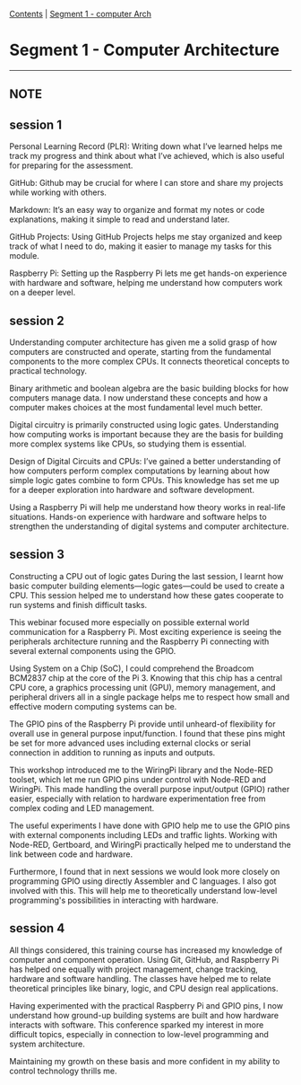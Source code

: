 [Contents](../personal_learning_record/personal_learning_record.md) | [Segment 1 - computer Arch](../personal_learning_record/segment1.md) 

# Segment 1 - Computer Architecture

---
**NOTE**
---

## session 1
Personal Learning Record (PLR): Writing down what I’ve learned helps me track my progress and think about what I’ve achieved, which is also useful for preparing for the assessment.

 GitHub: Github may be crucial for where I can store and share my projects while working with others.

Markdown: It’s an easy way to organize and format my notes or code explanations, making it simple to read and understand later.

GitHub Projects: Using GitHub Projects helps me stay organized and keep track of what I need to do, making it easier to manage my tasks for this module.

Raspberry Pi: Setting up the Raspberry Pi lets me get hands-on experience with hardware and software, helping me understand how computers work on a deeper level.

## session 2
Understanding computer architecture has given me a solid grasp of how computers are constructed and operate, starting from the fundamental components to the more complex CPUs. It connects theoretical concepts to practical technology.

Binary arithmetic and boolean algebra are the basic building blocks for how computers manage data. I now understand these concepts and how a computer makes choices at the most fundamental level much better.

Digital circuitry is primarily constructed using logic gates. Understanding how computing works is important because they are the basis for building more complex systems like CPUs, so studying them is essential.

Design of Digital Circuits and CPUs: I’ve gained a better understanding of how computers perform complex computations by learning about how simple logic gates combine to form CPUs. This knowledge has set me up for a deeper exploration into hardware and software development.

Using a Raspberry Pi will help me understand how theory works in real-life situations. Hands-on experience with hardware and software helps to strengthen the understanding of digital systems and computer architecture.

## session 3
Constructing a CPU out of logic gates During the last session, I learnt how basic computer building elements—logic gates—could be used to create a CPU. This session helped me to understand how these gates cooperate to run systems and finish difficult tasks.

This webinar focused more especially on possible external world communication for a Raspberry Pi. Most exciting experience is seeing the peripherals architecture running and the Raspberry Pi connecting with several external components using the GPIO.

Using System on a Chip (SoC), I could comprehend the Broadcom BCM2837 chip at the core of the Pi 3. Knowing that this chip has a central CPU core, a graphics processing unit (GPU), memory management, and peripheral drivers all in a single package helps me to respect how small and effective modern computing systems can be.

The GPIO pins of the Raspberry Pi provide until unheard-of flexibility for overall use in general purpose input/function. I found that these pins might be set for more advanced uses including external clocks or serial connection in addition to running as inputs and outputs.

This workshop introduced me to the WiringPi library and the Node-RED toolset, which let me run GPIO pins under control with Node-RED and WiringPi. This made handling the overall purpose input/output (GPIO) rather easier, especially with relation to hardware experimentation free from complex coding and LED management.

The useful experiments I have done with GPIO help me to use the GPIO pins with external components including LEDs and traffic lights. Working with Node-RED, Gertboard, and WiringPi practically helped me to understand the link between code and hardware.

Furthermore, I found that in next sessions we would look more closely on programming GPIO using directly Assembler and C languages. I also got involved with this. This will help me to theoretically understand low-level programming's possibilities in interacting with hardware.

## session 4 

All things considered, this training course has increased my knowledge of computer and component operation. Using Git, GitHub, and Raspberry Pi has helped one equally with project management, change tracking, hardware and software handling. The classes have helped me to relate theoretical principles like binary, logic, and CPU design real applications.

Having experimented with the practical Raspberry Pi and GPIO pins, I now understand how ground-up building systems are built and how hardware interacts with software. This conference sparked my interest in more difficult topics, especially in connection to low-level programming and system architecture.

Maintaining my growth on these basis and more confident in my ability to control technology thrills me.




